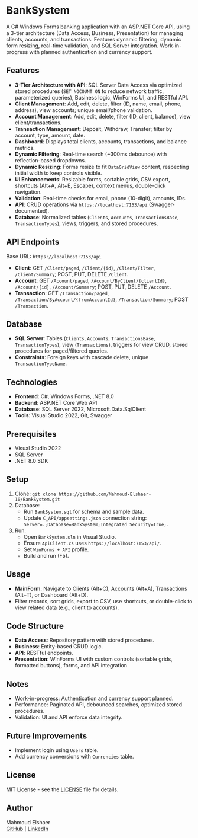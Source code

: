 # BankSystem

A C# Windows Forms banking application with an ASP.NET Core API, using a 3-tier architecture (Data Access, Business, Presentation) for managing clients, accounts, and transactions. Features dynamic filtering, dynamic form resizing, real-time validation, and SQL Server integration. Work-in-progress with planned authentication and currency support.

## Features
- **3-Tier Architecture with API**: SQL Server Data Access via optimized stored procedures (`SET NOCOUNT ON` to reduce network traffic, parameterized queries), Business logic, WinForms UI, and RESTful API.
- **Client Management**: Add, edit, delete, filter (ID, name, email, phone, address), view accounts; unique email/phone validation.
- **Account Management**: Add, edit, delete, filter (ID, client, balance), view client/transactions.
- **Transaction Management**: Deposit, Withdraw, Transfer; filter by account, type, amount, date.
- **Dashboard**: Displays total clients, accounts, transactions, and balance metrics.
- **Dynamic Filtering**: Real-time search (~300ms debounce) with reflection-based dropdowns.
- **Dynamic Resizing**: Forms resize to fit `DataGridView` content, respecting initial width to keep controls visible.
- **UI Enhancements**: Resizable forms, sortable grids, CSV export, shortcuts (Alt+A, Alt+E, Escape), context menus, double-click navigation.
- **Validation**: Real-time checks for email, phone (10-digit), amounts, IDs.
- **API**: CRUD operations via `https://localhost:7153/api` (Swagger-documented).
- **Database**: Normalized tables (`Clients`, `Accounts`, `TransactionsBase`, `TransactionTypes`), views, triggers, and stored procedures.

## API Endpoints
Base URL: `https://localhost:7153/api`
- **Client**: GET `/Client/paged`, `/Client/{id}`, `/Client/Filter`, `/Client/Summary`; POST, PUT, DELETE `/Client`.
- **Account**: GET `/Account/paged`, `/Account/ByClient/{clientId}`, `/Account/{id}`, `/Account/Summary`; POST, PUT, DELETE `/Account`.
- **Transaction**: GET `/Transaction/paged`, `/Transaction/ByAccount/{fromAccountId}`, `/Transaction/Summary`; POST `/Transaction`.

## Database
- **SQL Server**: Tables (`Clients`, `Accounts`, `TransactionsBase`, `TransactionTypes`), view (`Transactions`), triggers for view CRUD, stored procedures for paged/filtered queries.
- **Constraints**: Foreign keys with cascade delete, unique `TransactionTypeName`.

## Technologies
- **Frontend**: C#, Windows Forms, .NET 8.0
- **Backend**: ASP.NET Core Web API
- **Database**: SQL Server 2022, Microsoft.Data.SqlClient
- **Tools**: Visual Studio 2022, Git, Swagger

## Prerequisites
- Visual Studio 2022
- SQL Server
- .NET 8.0 SDK

## Setup
1. Clone: `git clone https://github.com/Mahmoud-Elshaer-10/BankSystem.git`
2. Database:
   - Run `BankSystem.sql` for schema and sample data.
   - Update `C_API/appsettings.json` connection string: `Server=.;Database=BankSystem;Integrated Security=True;`.
3. Run:
   - Open `BankSystem.sln` in Visual Studio.
   - Ensure `ApiClient.cs` uses `https://localhost:7153/api/`.
   - Set `WinForms + API` profile.
   - Build and run (F5).

## Usage
- **MainForm**: Navigate to Clients (Alt+C), Accounts (Alt+A), Transactions (Alt+T), or Dashboard (Alt+D).
- Filter records, sort grids, export to CSV, use shortcuts, or double-click to view related data (e.g., client to accounts).

## Code Structure
- **Data Access**: Repository pattern with stored procedures.
- **Business**: Entity-based CRUD logic.
- **API**: RESTful endpoints.
- **Presentation**: WinForms UI with custom controls (sortable grids, formatted buttons), forms, and API integration

## Notes
- Work-in-progress: Authentication and currency support planned.
- Performance: Paginated API, debounced searches, optimized stored procedures.
- Validation: UI and API enforce data integrity.

## Future Improvements
- Implement login using `Users` table.
- Add currency conversions with `Currencies` table.

## License
MIT License - see the [LICENSE](LICENSE) file for details.

## Author
Mahmoud Elshaer  
[GitHub](https://github.com/Mahmoud-Elshaer-10) | [LinkedIn](https://linkedin.com/in/mahmoud-elshaer-b09b9a1a3)